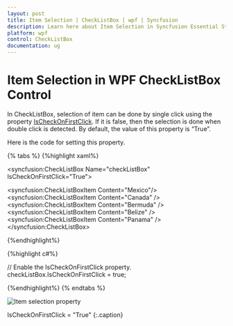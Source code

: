```yaml
---
layout: post
title: Item Selection | CheckListBox | wpf | Syncfusion
description: Learn here about Item Selection in Syncfusion Essential Studio WPF CheckListBox control, its elements and more.
platform: wpf
control: CheckListBox
documentation: ug
---
```


# Item Selection in WPF CheckListBox Control

In CheckListBox, selection of item can be done by single click using the property [IsCheckOnFirstClick](https://help.syncfusion.com/cr/wpf/Syncfusion.Windows.Tools.Controls.CheckListBox.html#Syncfusion_Windows_Tools_Controls_CheckListBox_IsCheckOnFirstClick). If it is false, then the selection is done when double click is detected. By default, the value of this property is “True”.

Here is the code for setting this property.

{% tabs %}
{%highlight xaml%}

<!-- Adding CheckListBox -->
<syncfusion:CheckListBox Name="checkListBox" IsCheckOnFirstClick="True"> 
<!-- Adding CheckListBox items -->  
<syncfusion:CheckListBoxItem Content="Mexico"/>
<syncfusion:CheckListBoxItem Content="Canada" /> 
<syncfusion:CheckListBoxItem Content="Bermuda" /> 
<syncfusion:CheckListBoxItem Content="Belize" />  
<syncfusion:CheckListBoxItem Content="Panama" />
</syncfusion:CheckListBox></td></tr>
  
{%endhighlight%}

{%highlight c#%}

// Enable the IsCheckOnFirstClick property.
checkListBox.IsCheckOnFirstClick = true;  </td></tr>

{%endhighlight%}
{% endtabs %}

![Item selection property](Item-Selection_images/Item-Selection_img1.jpeg)

IsCheckOnFirstClick = "True"
{:.caption}